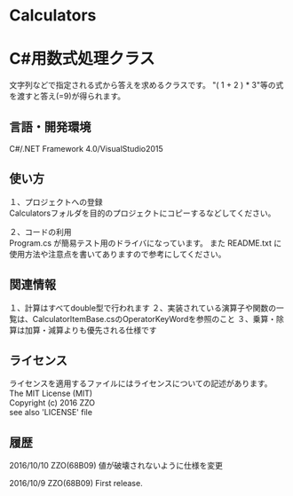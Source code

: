 ﻿# Calculators
C#用数式処理クラス
======================
文字列などで指定される式から答えを求めるクラスです。 
"( 1 + 2 ) * 3"等の式を渡すと答え(=9)が得られます。 

言語・開発環境
------
C#/.NET Framework 4.0/VisualStudio2015 

使い方
------
１、プロジェクトへの登録  
Calculatorsフォルダを目的のプロジェクトにコピーするなどしてください。  

２、コードの利用  
Program.cs が簡易テスト用のドライバになっています。 
また README.txt に使用方法や注意点を書いてありますので参考にしてください。 

関連情報
------
１、計算はすべてdouble型で行われます 
２、実装されている演算子や関数の一覧は、CalculatorItemBase.csのOperatorKeyWordを参照のこと 
３、乗算・除算は加算・減算よりも優先される仕様です 

ライセンス
------
ライセンスを適用するファイルにはライセンスについての記述があります。  
The MIT License (MIT)  
Copyright (c) 2016 ZZO  
see also 'LICENSE' file 

履歴
-----
2016/10/10 ZZO(68B09) 
値が破壊されないように仕様を変更

2016/10/9 ZZO(68B09) 
First release. 
